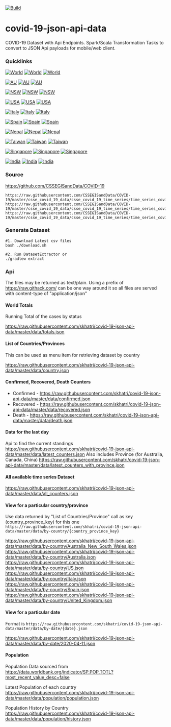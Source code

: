 [![Build](https://travis-ci.com/skhatri/covid-19-json-api-data.svg?branch=master)](https://travis-ci.com/github/skhatri/covid-19-json-api-data)

# covid-19-json-api-data
COVID-19 Dataset with Api Endpoints. Spark/Scala Transformation Tasks to convert to JSON Api payloads for mobile/web client.

### Quicklinks


[![World](https://img.shields.io/static/v1?label=World&message=confirmed:%2034.7m&color=yellow)](https://raw.githubusercontent.com/skhatri/covid-19-json-api-data/master/data/totals.json) [![World](https://img.shields.io/static/v1?label=World&message=recovered:%2024.3m&color=green)](https://raw.githubusercontent.com/skhatri/covid-19-json-api-data/master/data/totals.json) [![World](https://img.shields.io/static/v1?label=World&message=deaths:%201.0m&color=critical)](https://raw.githubusercontent.com/skhatri/covid-19-json-api-data/master/data/totals.json)
 
[![AU](https://img.shields.io/static/v1?label=AU&message=confirmed:%2027.1k&color=yellow)](https://raw.githubusercontent.com/skhatri/covid-19-json-api-data/master/data/by-country/Australia.json) [![AU](https://img.shields.io/static/v1?label=AU&message=recovered:%2024.9k&color=green)](https://raw.githubusercontent.com/skhatri/covid-19-json-api-data/master/data/by-country/Australia.json) [![AU](https://img.shields.io/static/v1?label=AU&message=deaths:%20894&color=critical)](https://raw.githubusercontent.com/skhatri/covid-19-json-api-data/master/data/by-country/Australia.json)
 
[![NSW](https://img.shields.io/static/v1?label=NSW&message=confirmed:%204.2k&color=yellow)](https://raw.githubusercontent.com/skhatri/covid-19-json-api-data/master/data/by-country/Australia_New_South_Wales.json) [![NSW](https://img.shields.io/static/v1?label=NSW&message=recovered:%203.1k&color=green)](https://raw.githubusercontent.com/skhatri/covid-19-json-api-data/master/data/by-country/Australia_New_South_Wales.json) [![NSW](https://img.shields.io/static/v1?label=NSW&message=deaths:%2053&color=critical)](https://raw.githubusercontent.com/skhatri/covid-19-json-api-data/master/data/by-country/Australia_New_South_Wales.json)
 
[![USA](https://img.shields.io/static/v1?label=USA&message=confirmed:%207.4m&color=yellow)](https://raw.githubusercontent.com/skhatri/covid-19-json-api-data/master/data/by-country/US.json) [![USA](https://img.shields.io/static/v1?label=USA&message=recovered:%202.9m&color=green)](https://raw.githubusercontent.com/skhatri/covid-19-json-api-data/master/data/by-country/US.json) [![USA](https://img.shields.io/static/v1?label=USA&message=deaths:%20209.4k&color=critical)](https://raw.githubusercontent.com/skhatri/covid-19-json-api-data/master/data/by-country/US.json)
 
[![Italy](https://img.shields.io/static/v1?label=Italy&message=confirmed:%20322.8k&color=yellow)](https://raw.githubusercontent.com/skhatri/covid-19-json-api-data/master/data/by-country/Italy.json) [![Italy](https://img.shields.io/static/v1?label=Italy&message=recovered:%20231.2k&color=green)](https://raw.githubusercontent.com/skhatri/covid-19-json-api-data/master/data/by-country/Italy.json) [![Italy](https://img.shields.io/static/v1?label=Italy&message=deaths:%2036.0k&color=critical)](https://raw.githubusercontent.com/skhatri/covid-19-json-api-data/master/data/by-country/Italy.json)
 
[![Spain](https://img.shields.io/static/v1?label=Spain&message=confirmed:%20789.9k&color=yellow)](https://raw.githubusercontent.com/skhatri/covid-19-json-api-data/master/data/by-country/Spain.json) [![Spain](https://img.shields.io/static/v1?label=Spain&message=recovered:%20150.4k&color=green)](https://raw.githubusercontent.com/skhatri/covid-19-json-api-data/master/data/by-country/Spain.json) [![Spain](https://img.shields.io/static/v1?label=Spain&message=deaths:%2032.1k&color=critical)](https://raw.githubusercontent.com/skhatri/covid-19-json-api-data/master/data/by-country/Spain.json)
 
[![Nepal](https://img.shields.io/static/v1?label=Nepal&message=confirmed:%2084.6k&color=yellow)](https://raw.githubusercontent.com/skhatri/covid-19-json-api-data/master/data/by-country/Nepal.json) [![Nepal](https://img.shields.io/static/v1?label=Nepal&message=recovered:%2062.7k&color=green)](https://raw.githubusercontent.com/skhatri/covid-19-json-api-data/master/data/by-country/Nepal.json) [![Nepal](https://img.shields.io/static/v1?label=Nepal&message=deaths:%20528&color=critical)](https://raw.githubusercontent.com/skhatri/covid-19-json-api-data/master/data/by-country/Nepal.json)
 
[![Taiwan](https://img.shields.io/static/v1?label=Taiwan&message=confirmed:%20517&color=yellow)](https://raw.githubusercontent.com/skhatri/covid-19-json-api-data/master/data/by-country/Taiwan.json) [![Taiwan](https://img.shields.io/static/v1?label=Taiwan&message=recovered:%20484&color=green)](https://raw.githubusercontent.com/skhatri/covid-19-json-api-data/master/data/by-country/Taiwan.json) [![Taiwan](https://img.shields.io/static/v1?label=Taiwan&message=deaths:%207&color=critical)](https://raw.githubusercontent.com/skhatri/covid-19-json-api-data/master/data/by-country/Taiwan.json)
 
[![Singapore](https://img.shields.io/static/v1?label=Singapore&message=confirmed:%2057.8k&color=yellow)](https://raw.githubusercontent.com/skhatri/covid-19-json-api-data/master/data/by-country/Singapore.json) [![Singapore](https://img.shields.io/static/v1?label=Singapore&message=recovered:%2057.6k&color=green)](https://raw.githubusercontent.com/skhatri/covid-19-json-api-data/master/data/by-country/Singapore.json) [![Singapore](https://img.shields.io/static/v1?label=Singapore&message=deaths:%2027&color=critical)](https://raw.githubusercontent.com/skhatri/covid-19-json-api-data/master/data/by-country/Singapore.json)
 
[![India](https://img.shields.io/static/v1?label=India&message=confirmed:%206.5m&color=yellow)](https://raw.githubusercontent.com/skhatri/covid-19-json-api-data/master/data/by-country/India.json) [![India](https://img.shields.io/static/v1?label=India&message=recovered:%205.5m&color=green)](https://raw.githubusercontent.com/skhatri/covid-19-json-api-data/master/data/by-country/India.json) [![India](https://img.shields.io/static/v1?label=India&message=deaths:%20101.8k&color=critical)](https://raw.githubusercontent.com/skhatri/covid-19-json-api-data/master/data/by-country/India.json)


### Source
https://github.com/CSSEGISandData/COVID-19
```
https://raw.githubusercontent.com/CSSEGISandData/COVID-19/master/csse_covid_19_data/csse_covid_19_time_series/time_series_covid19_deaths_global.csv
https://raw.githubusercontent.com/CSSEGISandData/COVID-19/master/csse_covid_19_data/csse_covid_19_time_series/time_series_covid19_confirmed_global.csv
https://raw.githubusercontent.com/CSSEGISandData/COVID-19/master/csse_covid_19_data/csse_covid_19_time_series/time_series_covid19_recovered_global.csv
```

### Generate Dataset
```
#1. Download Latest csv files
bash ./download.sh

#2. Run DatasetExtractor or 
./gradlew extract 
```

### Api
The files may be returned as text/plain. Using a prefix of https://raw.githack.com/ can be one way around it so all files are served with content-type of "application/json"


#### World Totals
Running Total of the cases by status

https://raw.githubusercontent.com/skhatri/covid-19-json-api-data/master/data/totals.json


#### List of Countries/Provinces
This can be used as menu item for retrieving dataset by country

https://raw.githubusercontent.com/skhatri/covid-19-json-api-data/master/data/country.json

#### Confirmed, Recovered, Death Counters

- Confirmed - https://raw.githubusercontent.com/skhatri/covid-19-json-api-data/master/data/confirmed.json
- Recovered - https://raw.githubusercontent.com/skhatri/covid-19-json-api-data/master/data/recovered.json
- Death - https://raw.githubusercontent.com/skhatri/covid-19-json-api-data/master/data/death.json

#### Data for the last day
Api to find the current standings
https://raw.githubusercontent.com/skhatri/covid-19-json-api-data/master/data/latest_counters.json
Also includes Province (for Australia, Canada, China)
https://raw.githubusercontent.com/skhatri/covid-19-json-api-data/master/data/latest_counters_with_province.json

#### All available time series Dataset

https://raw.githubusercontent.com/skhatri/covid-19-json-api-data/master/data/all_counters.json

#### View for a particular country/province
Use data returned by "List of Countries/Province" call as key (country_province_key) for this one
```https://raw.githubusercontent.com/skhatri/covid-19-json-api-data/master/data/by-country/{country_province_key}```

https://raw.githubusercontent.com/skhatri/covid-19-json-api-data/master/data/by-country/Australia_New_South_Wales.json
https://raw.githubusercontent.com/skhatri/covid-19-json-api-data/master/data/by-country/Australia.json
https://raw.githubusercontent.com/skhatri/covid-19-json-api-data/master/data/by-country/US.json
https://raw.githubusercontent.com/skhatri/covid-19-json-api-data/master/data/by-country/Italy.json
https://raw.githubusercontent.com/skhatri/covid-19-json-api-data/master/data/by-country/Spain.json
https://raw.githubusercontent.com/skhatri/covid-19-json-api-data/master/data/by-country/United_Kingdom.json

#### View for a particular date
Format is ```https://raw.githubusercontent.com/skhatri/covid-19-json-api-data/master/data/by-date/{date}.json```

https://raw.githubusercontent.com/skhatri/covid-19-json-api-data/master/data/by-date/2020-04-11.json

#### Population
Population Data sourced from https://data.worldbank.org/indicator/SP.POP.TOTL?most_recent_value_desc=false

Latest Population of each country
https://raw.githubusercontent.com/skhatri/covid-19-json-api-data/master/data/population/population.json

Population History by Country
https://raw.githubusercontent.com/skhatri/covid-19-json-api-data/master/data/population/history.json


